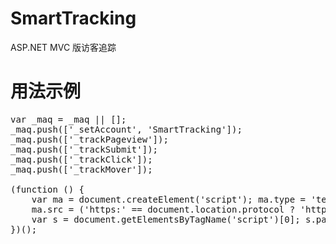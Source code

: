 SmartTracking
=============

ASP.NET MVC 版访客追踪

用法示例
=============

<pre>
var _maq = _maq || [];
_maq.push(['_setAccount', 'SmartTracking']);
_maq.push(['_trackPageview']);
_maq.push(['_trackSubmit']);
_maq.push(['_trackClick']);
_maq.push(['_trackMover']);

(function () {
	var ma = document.createElement('script'); ma.type = 'text/javascript'; ma.async = true;
	ma.src = ('https:' == document.location.protocol ? 'https://' : 'http://') + 'localhost:50374/ma.js';
	var s = document.getElementsByTagName('script')[0]; s.parentNode.insertBefore(ma, s);
})();
</pre>
